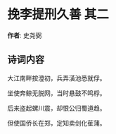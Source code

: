 # 挽李提刑久善  其二

**作者**: 史尧弼

## 诗词内容

大江南畔按澄初，兵弄潢池悉就俘。

坐使奔鲸无脱网，当时悬鼓不鸣桴。

后来盗起螺川震，却恨公归蜀道趋。

但使国侨长在郑，定知卖剑化萑蒲。

